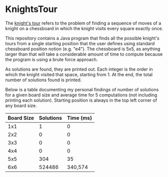 KnightsTour
===========

The [knight's tour](https://en.wikipedia.org/wiki/Knight%27s_tour) refers to
the problem of finding a sequence of moves of a knight on a chessboard in which 
the knight visits every square exactly once. 

This repository contains a Java program that finds all the possible knight's tours
from a single starting position that the user defines using standard chessboard
position notion (e.g. "e4"). The chessboard is 5x5, as anything larger than that will
take a considerable amount of time to compute because the program is using a brute force approach.

As solutions are found, they are printed out. Each integer is the order in which the knight
visited that space, starting from 1. At the end, the total number of solutions found is printed.

Below is a table documenting my personal findings of number of solutions for a given board size
and average time for 5 computations (not including printing each solution). Starting position
is always in the top left corner of any board size.

| Board Size | Solutions | Time (ms) |
|------------|-----------|-----------|
| 1x1        |1          |0          |
| 2x2        |0          |0          |
| 3x3        |0          |0          |
| 4x4        |0          |0          |
| 5x5        |304        |35         |
| 6x6        |524486     |340,574    |